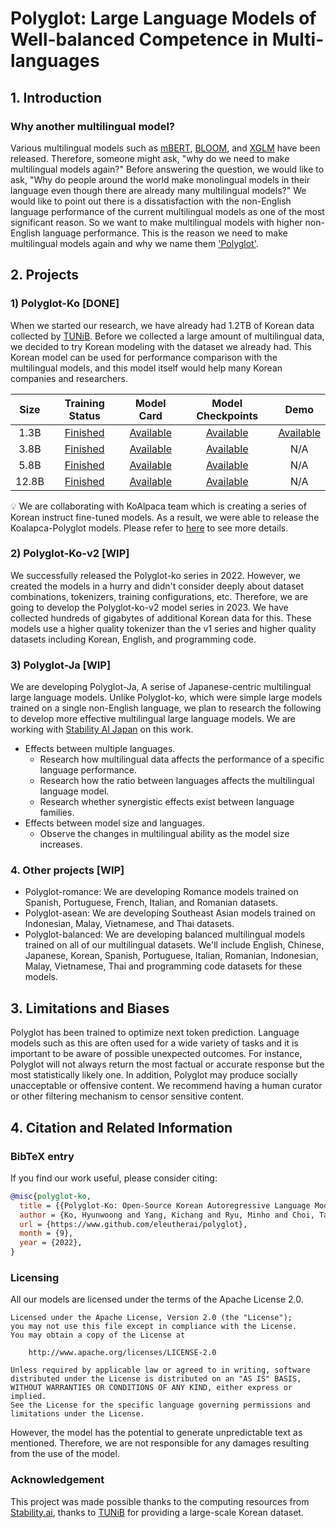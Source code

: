 # Polyglot: Large Language Models of Well-balanced Competence in Multi-languages

## 1. Introduction

### Why another multilingual model?
Various multilingual models such as [mBERT](https://huggingface.co/bert-base-multilingual-cased), [BLOOM](https://huggingface.co/bigscience/bloom), and [XGLM](https://arxiv.org/abs/2112.10668) have been released.
Therefore, someone might ask, "why do we need to make multilingual models again?" Before answering the question, we would like to ask, "Why do people around the world make monolingual models in their language even though there are already many multilingual models?" We would like to point out there is a dissatisfaction with the non-English language performance of the current multilingual models as one of the most significant reason. So we want to make multilingual models with higher non-English language performance. This is the reason we need to make multilingual models again and why we name them ['Polyglot'](https://www.spanish.academy/blog/what-is-the-difference-between-a-polyglot-and-a-multilingual-person/).

## 2. Projects

### 1) Polyglot-Ko [DONE]
When we started our research, we have already had 1.2TB of Korean data collected by [TUNiB](https://tunib.ai/). Before we collected a large amount of multilingual data, we decided to try Korean modeling with the dataset we already had. This Korean model can be used for performance comparison with the multilingual models, and this model itself would help many Korean companies and researchers.

| Size |                                      Training Status                                       |                           Model Card                            |                             Model Checkpoints                             |                            Demo                             |
|:----:|:------------------------------------------------------------------------------------------:|:---------------------------------------------------------------:|:-------------------------------------------------------------------------:|:-------------------------------------------------------------------------:|
| 1.3B | [Finished](https://wandb.ai/eleutherai/polyglot-ko/groups/polyglot-ko-1.3B) | [Available](https://huggingface.co/EleutherAI/polyglot-ko-1.3b) | [Available](https://huggingface.co/EleutherAI/polyglot-ko-1.3b/tree/main) | [Available](https://huggingface.co/spaces/EleutherAI/polyglot-ko-1.3b) |
| 3.8B | [Finished](https://wandb.ai/eleutherai/polyglot-ko/groups/polyglot-ko-3.8B) | [Available](https://huggingface.co/EleutherAI/polyglot-ko-3.8b) | [Available](https://huggingface.co/EleutherAI/polyglot-ko-3.8b/tree/main) | N/A                                                                    |
| 5.8B | [Finished](https://wandb.ai/eleutherai/polyglot-ko/groups/polyglot-ko-5.8B) |                           [Available](https://huggingface.co/EleutherAI/polyglot-ko-5.8b)                           |                                [Available](https://huggingface.co/EleutherAI/polyglot-ko-5.8b/tree/main)                                | N/A                                                           |
|12.8B | [Finished](https://wandb.ai/eleutherai-oslo/polyglot-ko-12_8b) |              [Available](https://huggingface.co/EleutherAI/polyglot-ko-12.8b)                           |                                [Available](https://huggingface.co/EleutherAI/polyglot-ko-12.8b/tree/main)                               | N/A

💡 We are collaborating with KoAlpaca team which is creating a series of Korean instruct fine-tuned models. As a result, we were able to release the Koalapca-Polyglot models. Please refer to [here](https://github.com/Beomi/KoAlpaca) to see more details.

### 2) Polyglot-Ko-v2 [WIP]
We successfully released the Polyglot-ko series in 2022. However, we created the models in a hurry and didn't consider deeply about dataset combinations, tokenizers, training configurations, etc. Therefore, we are going to develop the Polyglot-ko-v2 model series in 2023. We have collected hundreds of gigabytes of additional Korean data for this. These models use a higher quality tokenizer than the v1 series and higher quality datasets including Korean, English, and programming code.

### 3) Polyglot-Ja [WIP]
We are developing Polyglot-Ja, A serise of Japanese-centric multilingual large language models. Unlike Polyglot-ko, which were simple large models trained on a single non-English language, we plan to research the following to develop more effective multilingual large language models. We are working with [Stability AI Japan](https://twitter.com/StabilityAI_JP) on this work.

- Effects between multiple languages.
   - Research how multilingual data affects the performance of a specific language performance.
   - Research how the ratio between languages affects the multilingual language model.
   - Research whether synergistic effects exist between language families.
- Effects between model size and languages.
   - Observe the changes in multilingual ability as the model size increases.

### 4. Other projects [WIP]
- Polyglot-romance: We are developing Romance models trained on Spanish, Portuguese, French, Italian, and Romanian datasets.
- Polyglot-asean: We are developing Southeast Asian models trained on Indonesian, Malay, Vietnamese, and Thai datasets.
- Polyglot-balanced: We are developing balanced multilingual models trained on all of our multilingual datasets. We'll include English, Chinese, Japanese, Korean, Spanish, Portuguese, Italian, Romanian, Indonesian, Malay, Vietnamese, Thai and programming code datasets for these models.

## 3. Limitations and Biases
Polyglot has been trained to optimize next token prediction. Language models such as this are often used for a wide variety of tasks and it is important to be aware of possible unexpected outcomes. For instance, Polyglot will not always return the most factual or accurate response but the most statistically likely one. In addition, Polyglot may produce socially unacceptable or offensive content. We recommend having a human curator or other filtering mechanism to censor sensitive content.

## 4. Citation and Related Information

### BibTeX entry
If you find our work useful, please consider citing:
```bibtex
@misc{polyglot-ko,
  title = {{Polyglot-Ko: Open-Source Korean Autoregressive Language Model}},
  author = {Ko, Hyunwoong and Yang, Kichang and Ryu, Minho and Choi, Taekyoon and Yang, Seungmu and Hyun, jiwung and Park, Sungho},
  url = {https://www.github.com/eleutherai/polyglot},
  month = {9},
  year = {2022},
}
```


### Licensing
All our models are licensed under the terms of the Apache License 2.0.

```
Licensed under the Apache License, Version 2.0 (the "License");
you may not use this file except in compliance with the License.
You may obtain a copy of the License at

    http://www.apache.org/licenses/LICENSE-2.0

Unless required by applicable law or agreed to in writing, software
distributed under the License is distributed on an "AS IS" BASIS,
WITHOUT WARRANTIES OR CONDITIONS OF ANY KIND, either express or implied.
See the License for the specific language governing permissions and
limitations under the License.
```

However, the model has the potential to generate unpredictable text as mentioned. Therefore, we are not responsible for any damages resulting from the use of the model.

### Acknowledgement
This project was made possible thanks to the computing resources from [Stability.ai](https://stability.ai), thanks to [TUNiB](https://tunib.ai) for providing a large-scale Korean dataset.
